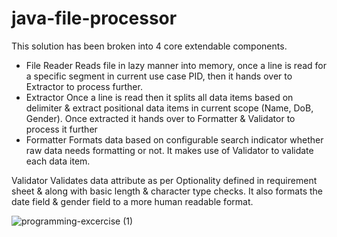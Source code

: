 # java-file-processor
This solution has been broken into 4 core extendable components.
- File Reader 
Reads file in lazy manner into memory, once a line is read for a specific segment in current use case PID, then it hands over to Extractor to process further.
- Extractor 
Once a line is read then it splits all data items based on delimiter & extract positional data items in current scope (Name, DoB, Gender). Once extracted it hands over to Formatter & Validator to process it further 
- Formatter
Formats data based on configurable search indicator whether raw data needs formatting or not. It makes use of Validator to validate each data item.
  
Validator
Validates data attribute as per Optionality defined in requirement sheet & along with basic length & character type checks. It also formats the date field & gender field to a more human readable format.

![programming-excercise (1)](https://user-images.githubusercontent.com/18535676/136686436-b9030566-084e-4b9f-a77a-a37e6103aaed.png)
